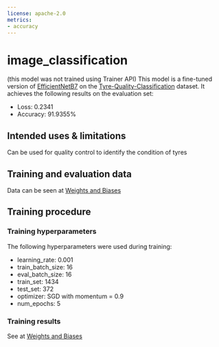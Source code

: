 ```yaml
---
license: apache-2.0
metrics:
- accuracy
---
```


# image_classification
(this model was not trained using Trainer API)
This model is a fine-tuned version of [EfficientNetB7](https://github.com/lukemelas/EfficientNet-PyTorch) on the [Tyre-Quality-Classification](https://www.kaggle.com/datasets/warcoder/tyre-quality-classification/code) dataset.
It achieves the following results on the evaluation set:
- Loss: 0.2341
- Accuracy: 91.9355%

## Intended uses & limitations

Can be used for quality control to identify the condition of tyres

## Training and evaluation data

Data can be seen at [Weights and Biases](https://wandb.ai/faldeus0092/efficientnetb7_tyrequality_classifier/runs/1z5mnxps/overview?workspace=user-faldeus0092)

## Training procedure

### Training hyperparameters

The following hyperparameters were used during training:
- learning_rate: 0.001
- train_batch_size: 16
- eval_batch_size: 16
- train_set: 1434
- test_set: 372
- optimizer: SGD with momentum = 0.9
- num_epochs: 5

### Training results

See at [Weights and Biases](https://wandb.ai/faldeus0092/efficientnetb7_tyrequality_classifier/runs/1z5mnxps/overview?workspace=user-faldeus0092)
